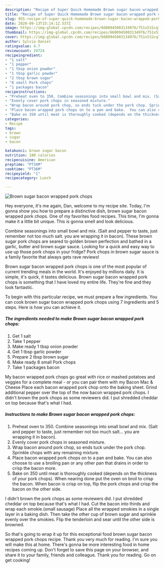 ```yaml
---
description: "Recipe of Super Quick Homemade Brown sugar bacon wrapped pork chops"
title: "Recipe of Super Quick Homemade Brown sugar bacon wrapped pork chops"
slug: 955-recipe-of-super-quick-homemade-brown-sugar-bacon-wrapped-pork-chops
date: 2020-09-13T15:14:12.537Z
image: https://img-global.cpcdn.com/recipes/6600945003134976/751x532cq70/brown-sugar-bacon-wrapped-pork-chops-recipe-main-photo.jpg
thumbnail: https://img-global.cpcdn.com/recipes/6600945003134976/751x532cq70/brown-sugar-bacon-wrapped-pork-chops-recipe-main-photo.jpg
cover: https://img-global.cpcdn.com/recipes/6600945003134976/751x532cq70/brown-sugar-bacon-wrapped-pork-chops-recipe-main-photo.jpg
author: Sylvia Daniel
ratingvalue: 4.7
reviewcount: 24724
recipeingredient:
- "1 salt"
- "1 pepper"
- "1 tbsp onion powder"
- "1 tbsp garlic powder"
- "2 tbsp brown sugar"
- "8 small Pork chops"
- "1 packages bacon"
recipeinstructions:
- "Preheat oven to 350. Combine seasonings into small bowl and mix. (Salt and pepper to taste, just remember not too much salt... you are wrapping it in bacon)."
- "Evenly cover pork chops in seasoned mixture."
- "Wrap bacon around pork chop, so ends tuck under the pork chop. Sprinkle chops with any remaining mixture."
- "Place bacon wrapped pork chops on to a pan and bake.  You can also choose to use a broiling pan or any other pan that drains in order to crisp the bacon more."
- "Bake on 350 until meat is thoroughly cooked (depends on the thickness of your pork chops).  When nearing done put the oven on broil to crisp the bacon.  When bacon is crisp on top, flip the pork chops and crisp the bacon on the other side."
categories:
- Recipe
tags:
- brown
- sugar
- bacon

katakunci: brown sugar bacon 
nutrition: 180 calories
recipecuisine: American
preptime: "PT34M"
cooktime: "PT36M"
recipeyield: "1"
recipecategory: Lunch

---
```



![Brown sugar bacon wrapped pork chops](https://img-global.cpcdn.com/recipes/6600945003134976/751x532cq70/brown-sugar-bacon-wrapped-pork-chops-recipe-main-photo.jpg)

Hey everyone, it's me again, Dan, welcome to my recipe site. Today, I'm gonna show you how to prepare a distinctive dish, brown sugar bacon wrapped pork chops. One of my favorites food recipes. This time, I'm gonna make it a little bit unique. This is gonna smell and look delicious.

Combine seasonings into small bowl and mix. (Salt and pepper to taste, just remember not too much salt. you are wrapping it in bacon). These brown sugar pork chops are seared to golden brown perfection and bathed in a garlic, butter and brown sugar sauce. Looking for a quick and easy way to use up those pork chops in your fridge? Pork chops in brown sugar sauce is a family favorite that always gets rave reviews!

Brown sugar bacon wrapped pork chops is one of the most popular of current trending meals in the world. It's enjoyed by millions daily. It is simple, it's quick, it tastes delicious. Brown sugar bacon wrapped pork chops is something that I have loved my entire life. They're fine and they look fantastic.


To begin with this particular recipe, we must prepare a few ingredients. You can cook brown sugar bacon wrapped pork chops using 7 ingredients and 5 steps. Here is how you can achieve it.

<!--inarticleads1-->

##### The ingredients needed to make Brown sugar bacon wrapped pork chops:

1. Get 1 salt
1. Take 1 pepper
1. Make ready 1 tbsp onion powder
1. Get 1 tbsp garlic powder
1. Prepare 2 tbsp brown sugar
1. Make ready 8 small Pork chops
1. Take 1 packages bacon


My bacon wrapped pork chops go great with rice or mashed potatoes and veggies for a complete meal - or you can pair them with my Bacon Mac &amp; Cheese Place each bacon wrapped pork chop onto the baking sheet. Grind additional pepper over the top of the now bacon wrapped pork chops. I didn&#39;t brown the pork chops as some reviewers did. I put shredded cheddar on top because that&#39;s what I had. 

<!--inarticleads2-->

##### Instructions to make Brown sugar bacon wrapped pork chops:

1. Preheat oven to 350. Combine seasonings into small bowl and mix. (Salt and pepper to taste, just remember not too much salt... you are wrapping it in bacon).
1. Evenly cover pork chops in seasoned mixture.
1. Wrap bacon around pork chop, so ends tuck under the pork chop. Sprinkle chops with any remaining mixture.
1. Place bacon wrapped pork chops on to a pan and bake.  You can also choose to use a broiling pan or any other pan that drains in order to crisp the bacon more.
1. Bake on 350 until meat is thoroughly cooked (depends on the thickness of your pork chops).  When nearing done put the oven on broil to crisp the bacon.  When bacon is crisp on top, flip the pork chops and crisp the bacon on the other side.


I didn&#39;t brown the pork chops as some reviewers did. I put shredded cheddar on top because that&#39;s what I had. Cut the bacon into thirds and wrap each smokie.(small sausage) Place all the wrapped smokies in a single layer in a baking dish. Then take the other cup of brown sugar and sprinkle evenly over the smokies. Flip the tenderloin and sear until the other side is browned. 

So that's going to wrap it up for this exceptional food brown sugar bacon wrapped pork chops recipe. Thank you very much for reading. I'm sure you will make this at home. There's gonna be more interesting food in home recipes coming up. Don't forget to save this page on your browser, and share it to your family, friends and colleague. Thank you for reading. Go on get cooking!
